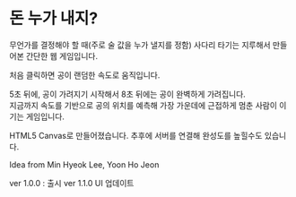 # 돈 누가 내지?
무언가를 결정해야 할 때(주로 술 값을 누가 낼지를 정함) 사다리 타기는 지루해서 만들어본 간단한 웹 게임입니다.

처음 클릭하면 공이 랜덤한 속도로 움직입니다.

5초 뒤에, 공이 가려지기 시작해서 8초 뒤에는 공이 완벽하게 가려집니다.  
지금까지 속도를 기반으로 공의 위치를 예측해 가장 가운데에 근접하게 멈춘 사람이 이기는 게임입니다.

HTML5 Canvas로 만들어졌습니다. 추후에 서버를 연결해 완성도를 높힐수도 있습니다.

Idea from Min Hyeok Lee, Yoon Ho Jeon 

ver 1.0.0 : 출시
ver 1.1.0 UI 업데이트

